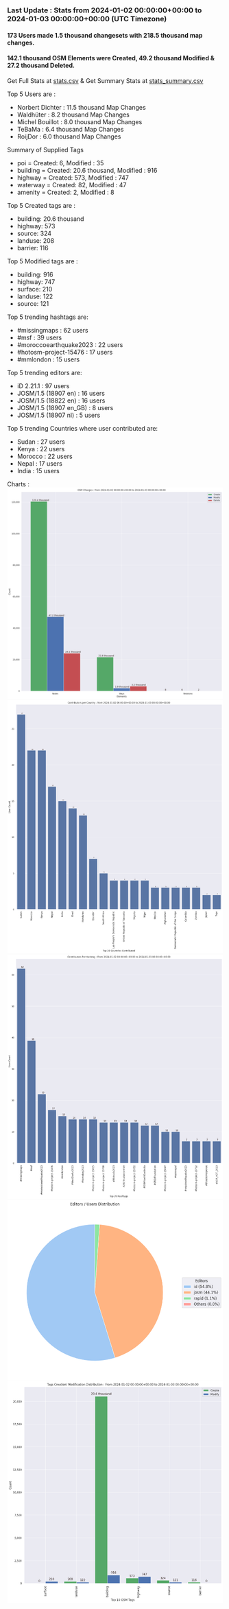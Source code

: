 ### Last Update : Stats from 2024-01-02 00:00:00+00:00 to 2024-01-03 00:00:00+00:00 (UTC Timezone)

#### 173 Users made 1.5 thousand changesets with 218.5 thousand map changes.
#### 142.1 thousand OSM Elements were Created, 49.2 thousand Modified & 27.2 thousand Deleted.
Get Full Stats at [stats.csv](/stats/hotosm/Daily/stats.csv)
 & Get Summary Stats at [stats_summary.csv](/stats/hotosm/Daily/stats_summary.csv)

Top 5 Users are : 
- Norbert Dichter : 11.5 thousand Map Changes
- Waldhüter : 8.2 thousand Map Changes
- Michel Bouillot : 8.0 thousand Map Changes
- TeBaMa : 6.4 thousand Map Changes
- RoijDor : 6.0 thousand Map Changes

Summary of Supplied Tags
- poi = Created: 6, Modified : 35
- building = Created: 20.6 thousand, Modified : 916
- highway = Created: 573, Modified : 747
- waterway = Created: 82, Modified : 47
- amenity = Created: 2, Modified : 8


Top 5 Created tags are :
- building: 20.6 thousand
- highway: 573
- source: 324
- landuse: 208
- barrier: 116


Top 5 Modified tags are :
- building: 916
- highway: 747
- surface: 210
- landuse: 122
- source: 121


Top 5 trending hashtags are:
- #missingmaps : 62 users
- #msf : 39 users
- #moroccoearthquake2023 : 22 users
- #hotosm-project-15476 : 17 users
- #mmlondon : 15 users


Top 5 trending editors are:
- iD 2.21.1 : 97 users
- JOSM/1.5 (18907 en) : 16 users
- JOSM/1.5 (18822 en) : 16 users
- JOSM/1.5 (18907 en_GB) : 8 users
- JOSM/1.5 (18907 nl) : 5 users


Top 5 trending Countries where user contributed are:
- Sudan : 27 users
- Kenya : 22 users
- Morocco : 22 users
- Nepal : 17 users
- India : 15 users


 Charts : 
![Alt text](./stats_osm_changes.png) 
![Alt text](./stats_users_per_country.png) 
![Alt text](./stats_users_per_hashtag.png) 
![Alt text](./stats_editors_pie_chart.png) 
![Alt text](./stats_tags.png) 
